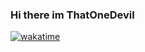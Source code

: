 
### Hi there im ThatOneDevil</h1>

[![wakatime](https://wakatime.com/badge/user/f99ace78-df27-4ebb-89eb-64d282cd3706.svg)](https://wakatime.com/@f99ace78-df27-4ebb-89eb-64d282cd3706)
